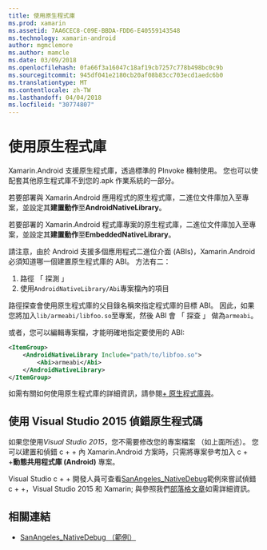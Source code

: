 ```yaml
---
title: 使用原生程式庫
ms.prod: xamarin
ms.assetid: 7AA6CEC8-C09E-BBDA-FDD6-E40559143548
ms.technology: xamarin-android
author: mgmclemore
ms.author: mamcle
ms.date: 03/09/2018
ms.openlocfilehash: 0fa66f3a16047c18af19cb7257c778b498bc0c9b
ms.sourcegitcommit: 945df041e2180cb20af08b83cc703ecd1aedc6b0
ms.translationtype: MT
ms.contentlocale: zh-TW
ms.lasthandoff: 04/04/2018
ms.locfileid: "30774807"
---
```

# <a name="using-native-libraries"></a>使用原生程式庫

Xamarin.Android 支援原生程式庫，透過標準的 PInvoke 機制使用。 您也可以使配套其他原生程式庫不到您的.apk 作業系統的一部分。

若要部署與 Xamarin.Android 應用程式的原生程式庫，二進位文件庫加入至專案，並設定其**建置動作**至**AndroidNativeLibrary**。

若要部署的 Xamarin.Android 程式庫專案的原生程式庫，二進位文件庫加入至專案，並設定其**建置動作**至**EmbeddedNativeLibrary**。

請注意，由於 Android 支援多個應用程式二進位介面 (ABIs)，Xamarin.Android 必須知道哪一個建置原生程式庫的 ABI。
方法有二：

1.  路徑 「 探測 」
1.  使用`AndroidNativeLibrary/Abi`專案檔內的項目


路徑探查會使用原生程式庫的父目錄名稱來指定程式庫的目標 ABI。 因此，如果您將加入`lib/armeabi/libfoo.so`至專案，然後 ABI 會 「 探查 」 做為`armeabi`。

或者，您可以編輯專案檔，才能明確地指定要使用的 ABI:

```xml
<ItemGroup>
    <AndroidNativeLibrary Include="path/to/libfoo.so">
        <Abi>armeabi</Abi>
    </AndroidNativeLibrary>
</ItemGroup>
```

如需有關如何使用原生程式庫的詳細資訊，請參閱[+ 原生程式庫與](http://www.mono-project.com/docs/advanced/pinvoke/)。

## <a name="debugging-native-code-with-visual-studio-2015"></a>使用 Visual Studio 2015 偵錯原生程式碼

如果您使用*Visual Studio 2015*，您不需要修改您的專案檔案 （如上面所述）。
您可以建置和偵錯 c + + 內 Xamarin.Android 方案時，只需將專案參考加入 c + +**動態共用程式庫 (Android)** 專案。

Visual Studio c + + 開發人員可查看[SanAngeles_NativeDebug](https://developer.xamarin.com/samples/monodroid/SanAngeles_NDK/)範例來嘗試偵錯 c + +，Visual Studio 2015 和 Xamarin; 與參照我們[部落格文章](https://blog.xamarin.com/build-and-debug-c-libraries-in-xamarin-android-apps-with-visual-studio-2015/)如需詳細資訊。



## <a name="related-links"></a>相關連結

- [SanAngeles_NativeDebug （範例）](https://developer.xamarin.com/samples/monodroid/SanAngeles_NDK/)
